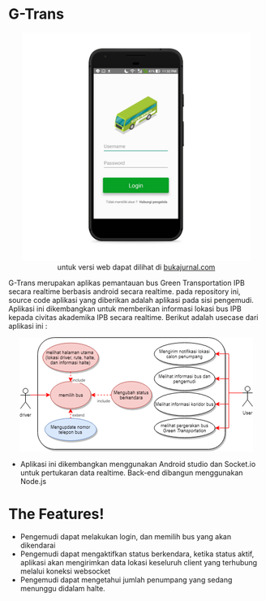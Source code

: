 # G-Trans
<p align="center">
  <img width="450" src="https://raw.githubusercontent.com/muhammadrofiq/G-Trans/master/gtrans.png"><br>
  untuk versi web dapat dilihat di <a href="http://bukajurnal.com/">bukajurnal.com</a> <br>
</p>


G-Trans merupakan aplikas pemantauan bus Green Transportation IPB secara realtime berbasis android secara realtime. pada repository ini, source code aplikasi yang diberikan adalah aplikasi pada sisi pengemudi. Aplikasi ini dikembangkan untuk memberikan informasi lokasi bus IPB kepada civitas akademika IPB secara realtime. Berikut adalah usecase dari aplikasi ini :
<p align="center">
  <img  src="https://raw.githubusercontent.com/muhammadrofiq/G-Trans/master/usecase%20ending.png">
</p>

  - Aplikasi ini dikembangkan menggunakan Android studio dan Socket.io untuk pertukaran data realtime. Back-end dibangun menggunakan Node.js

# The Features!
  - Pengemudi dapat melakukan login, dan memilih bus yang akan dikendarai
  - Pengemudi dapat mengaktifkan status berkendara, ketika status aktif, aplikasi akan mengirimkan data lokasi keseluruh client yang terhubung melalui koneksi websocket
  - Pengemudi dapat mengetahui jumlah penumpang yang sedang menunggu didalam halte.

